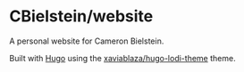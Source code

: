 # CBielstein/website

A personal website for Cameron Bielstein.

Built with [Hugo](https://gohugo.io/) using the [xaviablaza/hugo-lodi-theme](https://github.com/xaviablaza/hugo-lodi-theme) theme.
